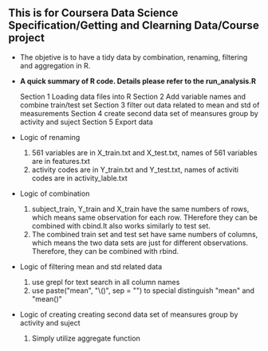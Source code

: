 ## This is for Coursera Data Science Specification/Getting and Clearning Data/Course project

* The objetive is to have a tidy data by combination, renaming, filtering and aggregation in R.

* **A quick summary of R code. Details please refer to the run_analysis.R**

	Section 1 Loading data files into R
	Section 2 Add variable names and combine train/test set
	Section 3 filter out data related to mean and std of measurements
	Section 4 create second data set of meansures group by activity and suject
	Section 5 Export data

* Logic of renaming

	1. 561 variables are in X_train.txt and X_test.txt, names of 561 variables are in features.txt
	2. activity codes are in Y_train.txt and Y_test.txt, names of activiti codes are in activity_lable.txt

* Logic of combination
	
	1. subject_train, Y_train and X_train have the same numbers of rows, which means same observation for each
	row. THerefore they can be combined with cbind.It also works similarly to test set.
	2. The combined train set and test set have same numbers of columns, which means the two data sets are just
	for different observations. Therefore, they can be combined with rbind.

*  Logic of filtering mean and std related data

	1. use grepl for text search in all column names
	2. use paste("mean", "\\()", sep = "") to special distinguish "mean" and "mean()"

* Logic of creating creating second data set of meansures group by activity and suject

	1. Simply utilize aggregate function 
	
	